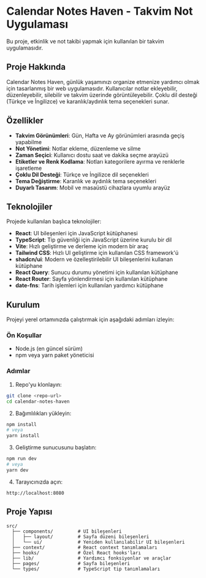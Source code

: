 

# Calendar Notes Haven - Takvim Not Uygulaması

Bu proje, etkinlik ve not takibi yapmak için kullanılan bir takvim uygulamasıdır.

## Proje Hakkında

Calendar Notes Haven, günlük yaşamınızı organize etmenize yardımcı olmak için tasarlanmış bir web uygulamasıdır. Kullanıcılar notlar ekleyebilir, düzenleyebilir, silebilir ve takvim üzerinde görüntüleyebilir. Çoklu dil desteği (Türkçe ve İngilizce) ve karanlık/aydınlık tema seçenekleri sunar.

## Özellikler

- **Takvim Görünümleri**: Gün, Hafta ve Ay görünümleri arasında geçiş yapabilme
- **Not Yönetimi**: Notlar ekleme, düzenleme ve silme
- **Zaman Seçici**: Kullanıcı dostu saat ve dakika seçme arayüzü
- **Etiketler ve Renk Kodlama**: Notları kategorilere ayırma ve renklerle işaretleme
- **Çoklu Dil Desteği**: Türkçe ve İngilizce dil seçenekleri
- **Tema Değiştirme**: Karanlık ve aydınlık tema seçenekleri
- **Duyarlı Tasarım**: Mobil ve masaüstü cihazlara uyumlu arayüz

## Teknolojiler

Projede kullanılan başlıca teknolojiler:

- **React**: UI bileşenleri için JavaScript kütüphanesi
- **TypeScript**: Tip güvenliği için JavaScript üzerine kurulu bir dil
- **Vite**: Hızlı geliştirme ve derleme için modern bir araç
- **Tailwind CSS**: Hızlı UI geliştirme için kullanılan CSS framework'ü
- **shadcn/ui**: Modern ve özelleştirilebilir UI bileşenlerini kullanan kütüphane
- **React Query**: Sunucu durumu yönetimi için kullanılan kütüphane
- **React Router**: Sayfa yönlendirmesi için kullanılan kütüphane
- **date-fns**: Tarih işlemleri için kullanılan yardımcı kütüphane

## Kurulum

Projeyi yerel ortamınızda çalıştırmak için aşağıdaki adımları izleyin:

### Ön Koşullar

- Node.js (en güncel sürüm)
- npm veya yarn paket yöneticisi

### Adımlar

1. Repo'yu klonlayın:

```sh
git clone <repo-url>
cd calendar-notes-haven
```

2. Bağımlılıkları yükleyin:

```sh
npm install
# veya
yarn install
```

3. Geliştirme sunucusunu başlatın:

```sh
npm run dev
# veya
yarn dev
```

4. Tarayıcınızda açın:

```
http://localhost:8080
```

## Proje Yapısı

```
src/
  ├── components/         # UI bileşenleri
  │   ├── layout/         # Sayfa düzeni bileşenleri
  │   └── ui/             # Yeniden kullanılabilir UI bileşenleri
  ├── context/            # React context tanımlamaları
  ├── hooks/              # Özel React hooks'ları
  ├── lib/                # Yardımcı fonksiyonlar ve araçlar
  ├── pages/              # Sayfa bileşenleri
  └── types/              # TypeScript tip tanımlamaları
```

